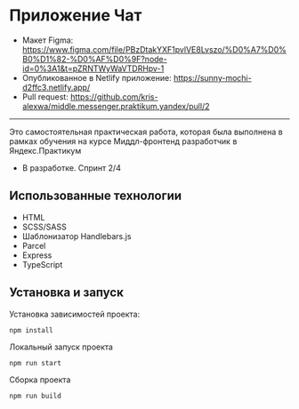 # Приложение Чат

- Макет Figma: https://www.figma.com/file/PBzDtakYXF1pvlVE8Lvszo/%D0%A7%D0%B0%D1%82-%D0%AF%D0%9F?node-id=0%3A1&t=pZRNTWyWaVTDRHpv-1
- Опубликованное в Netlify приложение: https://sunny-mochi-d2ffc3.netlify.app/
- Pull request: https://github.com/kris-alexwa/middle.messenger.praktikum.yandex/pull/2
---
Это самостоятельная практическая работа, которая была выполнена в рамках обучения на курсе Миддл-фронтенд разработчик в Яндекс.Практикум

- В разработке.
Спринт 2/4

## **Использованные технологии**
- HTML
- SCSS/SASS
- Шаблонизатор Handlebars.js
- Parcel
- Express
- TypeScript

## **Установка и запуск**
Установка зависимостей проекта:
``` 
npm install
```
Локальный запуск проекта
``` 
npm run start
```
Сборка проекта
``` 
npm run build
```
